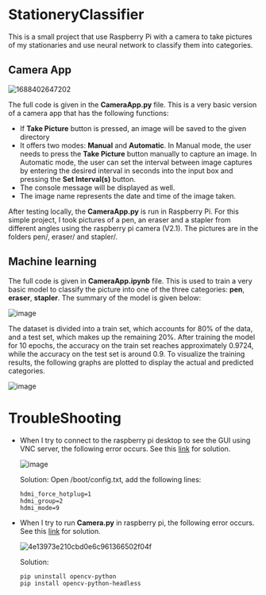 # StationeryClassifier
This is a small project that use Raspberry Pi with a camera to take pictures of my stationaries and use neural network to classify them into categories.

## Camera App
![1688402647202](https://github.com/guyuxuan9/StationeryClassifier/assets/58468284/05459d42-ee2c-48ea-b549-f4de8c04d276)

The full code is given in the **CameraApp.py** file. This is a very basic version of a camera app that has the following functions:
- If **Take Picture** button is pressed, an image will be saved to the given directory
- It offers two modes: **Manual** and **Automatic**. In Manual mode, the user needs to press the **Take Picture** button manually to capture an image. In Automatic mode, the user can set the interval between image captures by entering the desired interval in seconds into the input box and pressing the **Set Interval(s)** button.
- The console message will be displayed as well.
- The image name represents the date and time of the image taken.

After testing locally, the **CameraApp.py** is run in Raspberry Pi. For this simple project, I took pictures of a pen, an eraser and a stapler from different angles using the raspberry pi camera (V2.1). The pictures are in the folders pen/, eraser/ and stapler/.

## Machine learning
The full code is given in **CameraApp.ipynb** file. This is used to train a very basic model to classify the picture into one of the three categories: **pen**, **eraser**, **stapler**. The summary of the model is given below:

![image](https://github.com/guyuxuan9/StationeryClassifier/assets/58468284/0a9fc277-f6b0-4a3e-b6fb-52e84c7bde9a)

The dataset is divided into a train set, which accounts for 80% of the data, and a test set, which makes up the remaining 20%. After training the model for 10 epochs, the accuracy on the train set reaches approximately 0.9724, while the accuracy on the test set is around 0.9. To visualize the training results, the following graphs are plotted to display the actual and predicted categories.

![image](https://github.com/guyuxuan9/StationeryClassifier/assets/58468284/515ec127-9147-4c91-bd7c-68f90d844579)


# TroubleShooting
- When I try to connect to the raspberry pi desktop to see the GUI using VNC server, the following error occurs. See this [link](https://www.youtube.com/watch?v=hA9r13ZUS08) for solution.

    ![image](https://github.com/guyuxuan9/UROP_robotic_arm/assets/58468284/2c1db8e1-aa6d-4808-8974-642030fb0331)

    Solution:
    Open /boot/config.txt, add the following lines:
    ```
    hdmi_force_hotplug=1
    hdmi_group=2
    hdmi_mode=9
    ```
- When I try to run **Camera.py** in raspberry pi, the following error occurs. See this [link](https://github.com/NVlabs/instant-ngp/discussions/300#discussioncomment-3179213) for solution.

    ![4e13973e210cbd0e6c961366502f04f](https://github.com/guyuxuan9/StationeryClassifier/assets/58468284/7f1e2dbb-855d-45e4-ad88-7530931bd32f)

    Solution:
    ```
    pip uninstall opencv-python
    pip install opencv-python-headless
    ```
